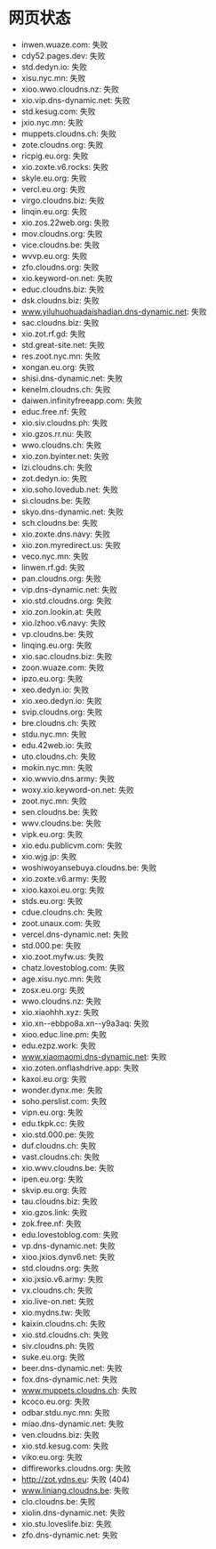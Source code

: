# 网页状态
- inwen.wuaze.com: 失败
- cdy52.pages.dev: 失败
- std.dedyn.io: 失败
- xisu.nyc.mn: 失败
- xioo.wwo.cloudns.nz: 失败
- xio.vip.dns-dynamic.net: 失败
- std.kesug.com: 失败
- jxio.nyc.mn: 失败
- muppets.cloudns.ch: 失败
- zote.cloudns.org: 失败
- ricpig.eu.org: 失败
- xio.zoxte.v6.rocks: 失败
- skyle.eu.org: 失败
- vercl.eu.org: 失败
- virgo.cloudns.biz: 失败
- linqin.eu.org: 失败
- xio.zos.22web.org: 失败
- mov.cloudns.org: 失败
- vice.cloudns.be: 失败
- wvvp.eu.org: 失败
- zfo.cloudns.org: 失败
- xio.keyword-on.net: 失败
- educ.cloudns.biz: 失败
- dsk.cloudns.biz: 失败
- www.yiluhuohuadaishadian.dns-dynamic.net: 失败
- sac.cloudns.biz: 失败
- xio.zot.rf.gd: 失败
- std.great-site.net: 失败
- res.zoot.nyc.mn: 失败
- xongan.eu.org: 失败
- shisi.dns-dynamic.net: 失败
- kenelm.cloudns.ch: 失败
- daiwen.infinityfreeapp.com: 失败
- educ.free.nf: 失败
- xio.siv.cloudns.ph: 失败
- xio.gzos.rr.nu: 失败
- wwo.cloudns.ch: 失败
- xio.zon.byinter.net: 失败
- lzi.cloudns.ch: 失败
- zot.dedyn.io: 失败
- xio.soho.lovedub.net: 失败
- si.cloudns.be: 失败
- skyo.dns-dynamic.net: 失败
- sch.cloudns.be: 失败
- xio.zoxte.dns.navy: 失败
- xio.zon.myredirect.us: 失败
- veco.nyc.mn: 失败
- linwen.rf.gd: 失败
- pan.cloudns.org: 失败
- vip.dns-dynamic.net: 失败
- xio.std.cloudns.org: 失败
- xio.zon.lookin.at: 失败
- xio.lzhoo.v6.navy: 失败
- vp.cloudns.be: 失败
- linqing.eu.org: 失败
- xio.sac.cloudns.biz: 失败
- zoon.wuaze.com: 失败
- ipzo.eu.org: 失败
- xeo.dedyn.io: 失败
- xio.xeo.dedyn.io: 失败
- svip.cloudns.org: 失败
- bre.cloudns.ch: 失败
- stdu.nyc.mn: 失败
- edu.42web.io: 失败
- uto.cloudns.ch: 失败
- mokin.nyc.mn: 失败
- xio.wwvio.dns.army: 失败
- woxy.xio.keyword-on.net: 失败
- zoot.nyc.mn: 失败
- sen.cloudns.be: 失败
- wwv.cloudns.be: 失败
- vipk.eu.org: 失败
- xio.edu.publicvm.com: 失败
- xio.wjg.jp: 失败
- woshiwoyansebuya.cloudns.be: 失败
- xio.zoxte.v6.army: 失败
- xioo.kaxoi.eu.org: 失败
- stds.eu.org: 失败
- cdue.cloudns.ch: 失败
- zoot.unaux.com: 失败
- vercel.dns-dynamic.net: 失败
- std.000.pe: 失败
- xio.zoot.myfw.us: 失败
- chatz.lovestoblog.com: 失败
- age.xisu.nyc.mn: 失败
- zosx.eu.org: 失败
- wwo.cloudns.nz: 失败
- xio.xiaohhh.xyz: 失败
- xio.xn--ebbpo8a.xn--y9a3aq: 失败
- xioo.educ.line.pm: 失败
- edu.ezpz.work: 失败
- www.xiaomaomi.dns-dynamic.net: 失败
- xio.zoten.onflashdrive.app: 失败
- kaxoi.eu.org: 失败
- wonder.dynx.me: 失败
- soho.perslist.com: 失败
- vipn.eu.org: 失败
- edu.tkpk.cc: 失败
- xio.std.000.pe: 失败
- duf.cloudns.ch: 失败
- vast.cloudns.ch: 失败
- xio.wwv.cloudns.be: 失败
- ipen.eu.org: 失败
- skvip.eu.org: 失败
- tau.cloudns.biz: 失败
- xio.gzos.link: 失败
- zok.free.nf: 失败
- edu.lovestoblog.com: 失败
- vp.dns-dynamic.net: 失败
- xioo.jxios.dynv6.net: 失败
- std.cloudns.org: 失败
- xio.jxsio.v6.army: 失败
- vx.cloudns.ch: 失败
- xio.live-on.net: 失败
- xio.mydns.tw: 失败
- kaixin.cloudns.ch: 失败
- xio.std.cloudns.ch: 失败
- siv.cloudns.ph: 失败
- suke.eu.org: 失败
- beer.dns-dynamic.net: 失败
- fox.dns-dynamic.net: 失败
- www.muppets.cloudns.ch: 失败
- kcoco.eu.org: 失败
- odbar.stdu.nyc.mn: 失败
- miao.dns-dynamic.net: 失败
- ven.cloudns.biz: 失败
- xio.std.kesug.com: 失败
- viko.eu.org: 失败
- diffireworks.cloudns.org: 失败
- http://zot.ydns.eu: 失败 (404)
- www.liniang.cloudns.be: 失败
- clo.cloudns.be: 失败
- xiolin.dns-dynamic.net: 失败
- xio.stu.loveslife.biz: 失败
- zfo.dns-dynamic.net: 失败
